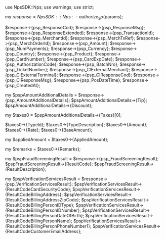 use NpsSDK::Nps;
use warnings;
use strict;

my $response = NpsSDK::Nps::authorize_2p($params);

$response->{psp_ResponseCod};
$response->{psp_ResponseMsg};
$response->{psp_ResponseExtended};
$response->{psp_TransactionId};
$response->{psp_MerchantId};
$response->{psp_MerchTxRef};
$response->{psp_MerchOrderId};
$response->{psp_Amount};
$response->{psp_NumPayments};
$response->{psp_Currency};
$response->{psp_Country};
$response->{psp_Product};
$response->{psp_CardNumber};
$response->{psp_CardExpDate};
$response->{psp_AuthorizationCode};
$response->{psp_BatchNro};
$response->{psp_TicketNumber};
$response->{psp_ClExternalMerchant};
$response->{psp_ClExternalTerminal};
$response->{psp_ClResponseCod};
$response->{psp_ClResponseMsg};
$response->{psp_PosDateTime};
$response->{psp_CreatedAt};

my $pspAmountAdditionalDetails = $response->{psp_AmountAdditionalDetails};
$pspAmountAdditionalDetails->{Tip};
$pspAmountAdditionalDetails->{Discount};

my $taxes0 = $pspAmountAdditionalDetails->{Taxes}[0];

$taxes0->{TypeId};
$taxes0->{TypeDescription};
$taxes0->{Amount};
$taxes0->{Rate};
$taxes0->{BaseAmount};

my $appliedAmount = $taxes0->{AppliedAmount};

my $remarks = $taxes0->{Remarks};


my $pspFraudScreeningResult = $response->{psp_FraudScreeningResult};
$pspFraudScreeningResult->{ResultCode};
$pspFraudScreeningResult->{ResultDescription};

my $pspVerificationServicesResult = $response->{psp_VerificationServicesResult};
$pspVerificationServicesResult->{ResultCodeCardSecurityCode};
$pspVerificationServicesResult->{ResultCodeBillingAddress};
$pspVerificationServicesResult->{ResultCodeBillingAddressZipCode};
$pspVerificationServicesResult->{ResultCodeBillingPersonIDType};
$pspVerificationServicesResult->{ResultCodeBillingPersonIDNumber};
$pspVerificationServicesResult->{ResultCodeBillingPersonDateOfBirth};
$pspVerificationServicesResult->{ResultCodeBillingPersonName};
$pspVerificationServicesResult->{ResultCodeBillingPersonPhoneNumber1};
$pspVerificationServicesResult->{ResultCodeCustomerEmailAddress};
